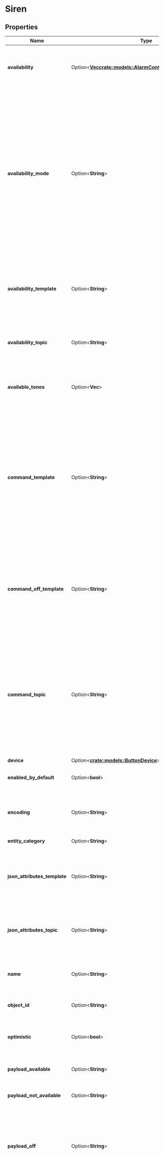 # Siren

## Properties

Name | Type | Description | Notes
------------ | ------------- | ------------- | -------------
**availability** | Option<[**Vec<crate::models::AlarmControlPanelAvailabilityInner>**](AlarmControlPanel_availability_inner.md)> | A list of MQTT topics subscribed to receive availability (online/offline) updates. Must not be used together with `availability_topic`. | [optional]
**availability_mode** | Option<**String**> | When `availability` is configured, this controls the conditions needed to set the entity to `available`. Valid entries are `all`, `any`, and `latest`. If set to `all`, `payload_available` must be received on all configured availability topics before the entity is marked as online. If set to `any`, `payload_available` must be received on at least one configured availability topic before the entity is marked as online. If set to `latest`, the last `payload_available` or `payload_not_available` received on any configured availability topic controls the availability. (Default: `latest)` | [optional]
**availability_template** | Option<**String**> | Defines a [template](/docs/configuration/templating/#using-templates-with-the-mqtt-integration) to extract device's availability from the `availability_topic`. To determine the devices's availability result of this template will be compared to `payload_available` and `payload_not_available`. | [optional]
**availability_topic** | Option<**String**> | The MQTT topic subscribed to receive availability (online/offline) updates. Must not be used together with `availability`. | [optional]
**available_tones** | Option<**Vec<String>**> | A list of available tones the siren supports. When configured, this enables the support for setting a `tone` and enables the `tone` state attribute. | [optional]
**command_template** | Option<**String**> | Defines a [template](/docs/configuration/templating/#using-templates-with-the-mqtt-integration) to generate a custom payload to send to `command_topic`. The variable `value` will be assigned with the configured `payload_on` or `payload_off` setting. The siren turn on service parameters `tone`, `volume_level` or `duration` can be used as variables in the template. When operation in optimistic mode the corresponding state attributes will be set. Turn on parameters will be filtered if a device misses the support. | [optional]
**command_off_template** | Option<**String**> | Defines a [template](/docs/configuration/templating/#using-templates-with-the-mqtt-integration) to generate a custom payload to send to `command_topic` when the siren turn off service is called. By default `command_template` will be used as template for service turn off. The variable `value` will be assigned with the configured `payload_off` setting. | [optional]
**command_topic** | Option<**String**> | The MQTT topic to publish commands to change the siren state. Without command templates, a default JSON payload like `{\"state\":\"ON\", \"tone\": \"bell\", \"duration\": 10, \"volume_level\": 0.5 }` is published. When the siren turn on service is called, the startup parameters will be added to the JSON payload. The `state` value of the JSON payload will be set to the the `payload_on` or `payload_off` configured payload.  | [optional]
**device** | Option<[**crate::models::ButtonDevice**](Button_device.md)> |  | [optional]
**enabled_by_default** | Option<**bool**> | Flag which defines if the entity should be enabled when first added. (Default: `true)` | [optional]
**encoding** | Option<**String**> | The encoding of the payloads received and published messages. Set to `\"\"` to disable decoding of incoming payload. (Default: `utf-8)` | [optional]
**entity_category** | Option<**String**> | The [category](https://developers.home-assistant.io/docs/core/entity#generic-properties) of the entity. (Default: `None)` | [optional]
**json_attributes_template** | Option<**String**> | Defines a [template](/docs/configuration/templating/#using-templates-with-the-mqtt-integration) to extract the JSON dictionary from messages received on the `json_attributes_topic`. Usage example can be found in [MQTT sensor](/integrations/sensor.mqtt/#json-attributes-template-configuration) documentation. | [optional]
**json_attributes_topic** | Option<**String**> | The MQTT topic subscribed to receive a JSON dictionary payload and then set as sensor attributes. Usage example can be found in [MQTT sensor](/integrations/sensor.mqtt/#json-attributes-topic-configuration) documentation. | [optional]
**name** | Option<**String**> | The name to use when displaying this siren. Can be set to `null` if only the device name is relevant. (Default: `MQTT Siren)` | [optional]
**object_id** | Option<**String**> | Used instead of `name` for automatic generation of `entity_id` | [optional]
**optimistic** | Option<**bool**> | Flag that defines if siren works in optimistic mode. (Default: ``true` if no `state_topic` defined, else `false`.)` | [optional]
**payload_available** | Option<**String**> | The payload that represents the available state. (Default: `online)` | [optional]
**payload_not_available** | Option<**String**> | The payload that represents the unavailable state. (Default: `offline)` | [optional]
**payload_off** | Option<**String**> | The payload that represents `off` state. If specified, will be used for both comparing to the value in the `state_topic` (see `value_template` and `state_off` for details) and sending as `off` command to the `command_topic`. (Default: `OFF)` | [optional]
**payload_on** | Option<**String**> | The payload that represents `on` state. If specified, will be used for both comparing to the value in the `state_topic` (see `value_template` and `state_on`  for details) and sending as `on` command to the `command_topic`. (Default: `ON)` | [optional]
**qos** | Option<**i32**> | The maximum QoS level to be used when receiving and publishing messages. | [optional]
**retain** | Option<**bool**> | If the published message should have the retain flag on or not. | [optional]
**state_off** | Option<**String**> | The payload that represents the `off` state. Used when value that represents `off` state in the `state_topic` is different from value that should be sent to the `command_topic` to turn the device `off`. (Default: ``payload_off` if defined, else `'OFF'`)` | [optional]
**state_on** | Option<**String**> | The payload that represents the `on` state. Used when value that represents `on` state in the `state_topic` is different from value that should be sent to the `command_topic` to turn the device `on`. (Default: ``payload_on` if defined, else `'ON'`)` | [optional]
**state_topic** | Option<**String**> | The MQTT topic subscribed to receive state updates. The state update may be either JSON or a simple string. When a JSON payload is detected, the `state` value of the JSON payload should supply the `payload_on` or `payload_off` defined payload to turn the siren on or off. Additionally, the state attributes `duration`, `tone` and `volume_level` can be updated. Use `value_template` to transform the received state udpate to a compliant JSON payload. Attributes will only be set if the function is supported by the device and a valid value is supplied. When a non JSON payload is detected, it should be either of the `payload_on` or `payload_off` defined payloads or `None` to reset the siren's state to `unknown`. The initial state will be `unknown`. The state will be reset to `unknown` if a `None` payload or `null` JSON value is received as a state update. | [optional]
**state_value_template** | Option<**String**> | Defines a [template](/docs/configuration/templating/#using-templates-with-the-mqtt-integration) to extract device's state from the `state_topic`. To determine the siren's state result of this template will be compared to `state_on` and `state_off`. Alternatively `value_template` can be used to render to a valid JSON payload. | [optional]
**support_duration** | Option<**bool**> | Set to `true` if the MQTT siren supports the `duration` service turn on parameter and enables the `duration` state attribute. (Default: `true)` | [optional]
**support_volume_set** | Option<**bool**> | Set to `true` if the MQTT siren supports the `volume_set` service turn on parameter and enables the `volume_level` state attribute. (Default: `true)` | [optional]
**unique_id** | Option<**String**> | An ID that uniquely identifies this siren device. If two sirens have the same unique ID, Home Assistant will raise an exception. | [optional]

[[Back to Model list]](../README.md#documentation-for-models) [[Back to API list]](../README.md#documentation-for-api-endpoints) [[Back to README]](../README.md)


